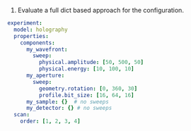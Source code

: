 1. Evaluate a full dict based approach for the configuration.

```yaml
experiment:
  model: holography
  properties:
    components:
      my_wavefront:
        sweep:
          physical.amplitude: [50, 500, 50]
          physical.energy: [10, 100, 10]
      my_aperture:
        sweep:
          geometry.rotation: [0, 360, 30]
          profile.bit_size: [16, 64, 16]
      my_sample: {}  # no sweeps
      my_detector: {} # no sweeps
  scan:
    order: [1, 2, 3, 4]
```

